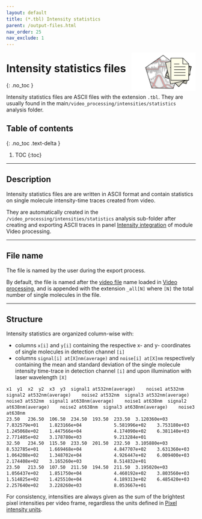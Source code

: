 ```yaml
---
layout: default
title: (*.tbl) Intensity statistics
parent: /output-files.html
nav_order: 25
nav_exclude: 1
---
```


<img src="../assets/images/logos/logo-output-files_400px.png" width="170" style="float:right; margin-left: 15px;"/>

# Intensity statistics files
{: .no_toc }

Intensity statistics files are ASCII files with the extension `.tbl`. They are usually found in the main`/video_processing/intensities/statistics` analysis folder.

## Table of contents
{: .no_toc .text-delta }

1. TOC
{:toc}


---

## Description

Intensity statistics files are are written in ASCII format and contain statistics on single molecule intensity-time traces created from video.

They are automatically created in the `/video_processing/intensities/statistics` analysis sub-folder after creating and exporting ASCII traces in panel 
[Intensity integration](/video-processing/panels/panel-intensity-integration.html#create-and-export-intensity-time-traces) of module Video processing.


---

## File name

The file is named by the user during the export process.

By default, the file is named after the <u>video file</u> name loaded in 
[Video processing](../video-processing.html), and is appended with the extension `_all[N]` where `[N]` the total number of single molecules in the file.


---

## Structure

Intensity statistics are organized column-wise with:
* columns `x[i]` and `y[i]` containing the respective x- and y- coordinates of single molecules in detection channel `[i]`
* columns `signal[i] at[X]nm(average)` and `noise[i] at[X]nm` respectively containing the mean and standard deviation of the single molecule intensity time-trace in detection channel `[i]` and upon illumination with laser wavelength `[X]`

```
x1	y1	x2	y2	x3	y3	signal1 at532nm(average)	noise1 at532nm	signal2 at532nm(average)	noise2 at532nm	signal3 at532nm(average)	noise3 at532nm	signal1 at638nm(average)	noise1 at638nm	signal2 at638nm(average)	noise2 at638nm	signal3 at638nm(average)	noise3 at638nm	
23.50	236.50	106.50	234.50	193.50	233.50	3.120360e+03			7.832579e+01	1.823166e+04			5.581996e+02	3.753180e+03			1.245068e+02	1.447566e+04			4.174090e+02	6.381140e+03			2.771405e+02	3.178780e+03			9.213284e+01	
32.50	234.50	115.50	233.50	201.50	232.50	3.105880e+03			8.532785e+01	1.669468e+04			4.847707e+02	3.631360e+03			1.064208e+02	1.348702e+04			4.926447e+02	6.009400e+03			2.174408e+02	3.165260e+03			8.514832e+01	
23.50	213.50	107.50	211.50	194.50	211.50	3.195020e+03			1.056437e+02	1.851750e+04			4.460192e+02	3.803560e+03			1.514825e+02	1.425510e+04			4.189313e+02	6.485420e+03			2.257640e+02	3.228260e+03			8.053667e+01	
```

For consistency, intensities are always given as the sum of the brightest pixel intensities per video frame, regardless the units defined in
[Pixel intensity units](../video-processing/panels/panel-plot.html#pixel-intensity-units).

